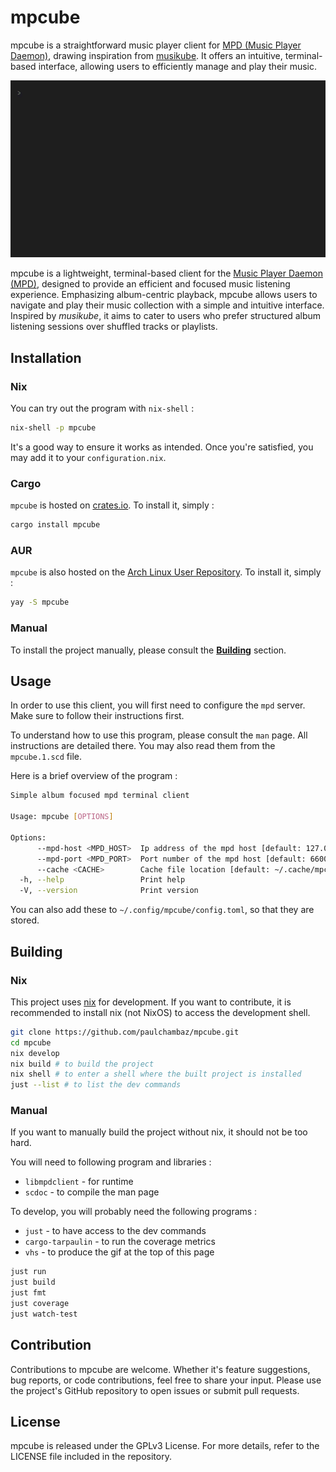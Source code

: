 # mpcube

mpcube is a straightforward music player client for [MPD (Music Player Daemon)](https://github.com/MusicPlayerDaemon/MPD), drawing inspiration from [musikube](https://github.com/clangen/musikcube). It offers an intuitive, terminal-based interface, allowing users to efficiently manage and play their music.

![](./demo.gif)

mpcube is a lightweight, terminal-based client for the [Music Player Daemon (MPD)](https://github.com/MusicPlayerDaemon/MPD), designed to provide an efficient and focused music listening experience. Emphasizing album-centric playback, mpcube allows users to navigate and  play their music collection with a simple and intuitive interface. Inspired by *musikube*, it aims to cater to users who prefer structured album listening sessions over shuffled tracks or playlists.

## Installation

### Nix

You can try out the program with `nix-shell` :

```sh
nix-shell -p mpcube
```

It's a good way to ensure it works as intended. Once you're satisfied, you may add it to your `configuration.nix`.

### Cargo

`mpcube` is hosted on [crates.io](https://crates.io/crates/mpcube). To install it, simply :

```sh
cargo install mpcube
```

### AUR

`mpcube` is also hosted on the [Arch Linux User Repository](https://aur.archlinux.org/packages/mpcube). To install it, simply :

```sh
yay -S mpcube
```

### Manual

To install the project manually, please consult the [**Building**](#Building) section.

## Usage

In order to use this client, you will first need to configure the `mpd` server. Make sure to follow their instructions first.

To understand how to use this program, please consult the `man` page. All instructions are detailed there. You may also read them from the `mpcube.1.scd` file.

Here is a brief overview of the program :

```sh
Simple album focused mpd terminal client

Usage: mpcube [OPTIONS]

Options:
      --mpd-host <MPD_HOST>  Ip address of the mpd host [default: 127.0.0.1]
      --mpd-port <MPD_PORT>  Port number of the mpd host [default: 6600]
      --cache <CACHE>        Cache file location [default: ~/.cache/mpcube/cache]
  -h, --help                 Print help
  -V, --version              Print version
```

You can also add these to `~/.config/mpcube/config.toml`, so that they are stored.

## Building

### Nix

This project uses [nix](https://github.com/NixOS/nix) for development. If you want to contribute, it is recommended to install nix (not NixOS) to access the development shell.

```sh
git clone https://github.com/paulchambaz/mpcube.git
cd mpcube
nix develop
nix build # to build the project
nix shell # to enter a shell where the built project is installed
just --list # to list the dev commands
```

### Manual

If you want to manually build the project without nix, it should not be too hard.

You will need to following program and libraries :

- `libmpdclient` - for runtime
- `scdoc` - to compile the man page

To develop, you will probably need the following programs :

- `just` - to have access to the dev commands
- `cargo-tarpaulin` - to run the coverage metrics
- `vhs` - to produce the gif at the top of this page

```sh
just run
just build
just fmt
just coverage
just watch-test
```

## Contribution

Contributions to mpcube are welcome. Whether it's feature suggestions, bug reports, or code contributions, feel free to share your input. Please use the project's GitHub repository to open issues or submit pull requests.

## License

mpcube is released under the GPLv3 License. For more details, refer to the LICENSE file included in the repository.
